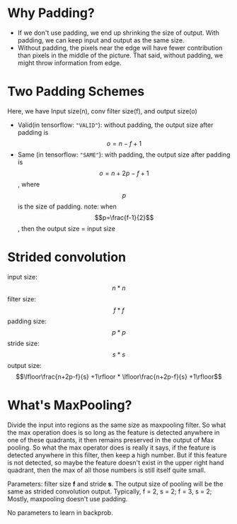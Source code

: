# Why Padding?
* If we don't use padding, we end up shrinking the size of output. With padding, we can keep input and output as the same size.
* Without padding, the pixels near the edge will have fewer contribution than pixels in the middle of the picture. That said, without padding, we might throw information from edge.

# Two Padding Schemes 
Here, we have Input size(n), conv filter size(f), and output size(o) 
* Valid(in tensorflow: ```"VALID"```): without padding, the output size after padding is $$o = n-f+1$$
* Same (in tensorflow: ```"SAME"```): with padding, the output size after padding is $$o = n+2p-f+1$$, where $$p$$ is the size of padding.
note: when $$p=\frac{f-1}{2}$$, then the output size = input size

# Strided convolution
input size: $$n * n$$
filter size: $$f * f$$
padding size: $$p * p$$
stride size: $$s * s$$
output size: $$\lfloor\frac{n+2p-f}{s} +1\rfloor * \lfloor\frac{n+2p-f}{s} +1\rfloor$$

# What's MaxPooling?

Divide the input into regions as the same size as maxpooling filter.
So what the max operation does is so long as the feature is detected anywhere in one of these quadrants, it then remains preserved in the output of Max pooling. So what the max operator does is really it says, if the feature is detected anywhere in this filter, then keep a high number. But if this feature is not detected, so maybe the feature doesn't exist in the upper right hand quadrant, then the max of all those numbers is still itself quite small.

Parameters: filter size **f** and stride **s**. The output size of pooling will be the same as strided convolution output. Typically, f = 2, s = 2; f = 3, s = 2; Mostly, maxpooling doesn't use padding.

No parameters to learn in backprob.

